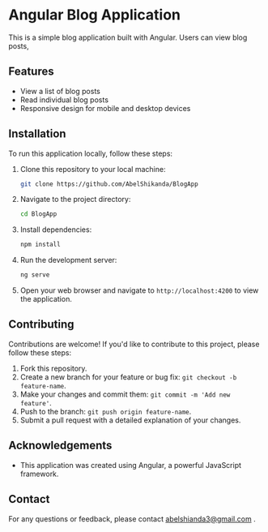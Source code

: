 

# Angular Blog Application

This is a simple blog application built with Angular. Users can view blog posts, 

## Features

- View a list of blog posts
- Read individual blog posts
- Responsive design for mobile and desktop devices

## Installation

To run this application locally, follow these steps:

1. Clone this repository to your local machine:

   ```bash
   git clone https://github.com/AbelShikanda/BlogApp
   ```

2. Navigate to the project directory:

   ```bash
   cd BlogApp
   ```

3. Install dependencies:

   ```bash
   npm install
   ```

4. Run the development server:

   ```bash
   ng serve
   ```

5. Open your web browser and navigate to `http://localhost:4200` to view the application.

## Contributing

Contributions are welcome! If you'd like to contribute to this project, please follow these steps:

1. Fork this repository.
2. Create a new branch for your feature or bug fix: `git checkout -b feature-name`.
3. Make your changes and commit them: `git commit -m 'Add new feature'`.
4. Push to the branch: `git push origin feature-name`.
5. Submit a pull request with a detailed explanation of your changes.

## Acknowledgements

- This application was created using Angular, a powerful JavaScript framework.

## Contact

For any questions or feedback, please contact abelshianda3@gmail.com .

